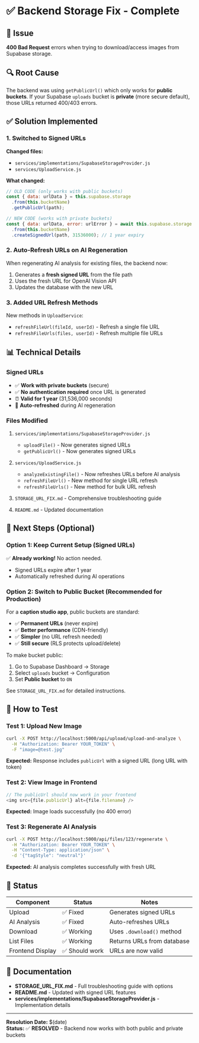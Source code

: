 # ✅ Backend Storage Fix - Complete

## 🐛 Issue

**400 Bad Request** errors when trying to download/access images from Supabase storage.

## 🔍 Root Cause

The backend was using `getPublicUrl()` which only works for **public buckets**. If your Supabase `uploads` bucket is **private** (more secure default), those URLs returned 400/403 errors.

## ✅ Solution Implemented

### 1. Switched to Signed URLs

**Changed files:**

- `services/implementations/SupabaseStorageProvider.js`
- `services/UploadService.js`

**What changed:**

```javascript
// OLD CODE (only works with public buckets)
const { data: urlData } = this.supabase.storage
  .from(this.bucketName)
  .getPublicUrl(path);

// NEW CODE (works with private buckets)
const { data: urlData, error: urlError } = await this.supabase.storage
  .from(this.bucketName)
  .createSignedUrl(path, 31536000); // 1 year expiry
```

### 2. Auto-Refresh URLs on AI Regeneration

When regenerating AI analysis for existing files, the backend now:

1. Generates a **fresh signed URL** from the file path
2. Uses the fresh URL for OpenAI Vision API
3. Updates the database with the new URL

### 3. Added URL Refresh Methods

New methods in `UploadService`:

- `refreshFileUrl(fileId, userId)` - Refresh a single file URL
- `refreshFileUrls(files, userId)` - Refresh multiple file URLs

## 📊 Technical Details

### Signed URLs

- ✅ **Work with private buckets** (secure)
- ✅ **No authentication required** once URL is generated
- ⏰ **Valid for 1 year** (31,536,000 seconds)
- 🔄 **Auto-refreshed** during AI regeneration

### Files Modified

1. `services/implementations/SupabaseStorageProvider.js`

   - `uploadFile()` - Now generates signed URLs
   - `getPublicUrl()` - Now generates signed URLs

2. `services/UploadService.js`

   - `analyzeExistingFile()` - Now refreshes URLs before AI analysis
   - `refreshFileUrl()` - New method for single URL refresh
   - `refreshFileUrls()` - New method for bulk URL refresh

3. `STORAGE_URL_FIX.md` - Comprehensive troubleshooting guide

4. `README.md` - Updated documentation

## 🎯 Next Steps (Optional)

### Option 1: Keep Current Setup (Signed URLs)

✅ **Already working!** No action needed.

- Signed URLs expire after 1 year
- Automatically refreshed during AI operations

### Option 2: Switch to Public Bucket (Recommended for Production)

For a **caption studio app**, public buckets are standard:

- ✅ **Permanent URLs** (never expire)
- ✅ **Better performance** (CDN-friendly)
- ✅ **Simpler** (no URL refresh needed)
- ✅ **Still secure** (RLS protects upload/delete)

To make bucket public:

1. Go to Supabase Dashboard → Storage
2. Select `uploads` bucket → Configuration
3. Set **Public bucket** to `ON`

See `STORAGE_URL_FIX.md` for detailed instructions.

## 🧪 How to Test

### Test 1: Upload New Image

```bash
curl -X POST http://localhost:5000/api/upload/upload-and-analyze \
  -H "Authorization: Bearer YOUR_TOKEN" \
  -F "image=@test.jpg"
```

**Expected:** Response includes `publicUrl` with a signed URL (long URL with token)

### Test 2: View Image in Frontend

```javascript
// The publicUrl should now work in your frontend
<img src={file.publicUrl} alt={file.filename} />
```

**Expected:** Image loads successfully (no 400 error)

### Test 3: Regenerate AI Analysis

```bash
curl -X POST http://localhost:5000/api/files/123/regenerate \
  -H "Authorization: Bearer YOUR_TOKEN" \
  -H "Content-Type: application/json" \
  -d '{"tagStyle": "neutral"}'
```

**Expected:** AI analysis completes successfully with fresh URL

## 📝 Status

| Component        | Status         | Notes                      |
| ---------------- | -------------- | -------------------------- |
| Upload           | ✅ Fixed       | Generates signed URLs      |
| AI Analysis      | ✅ Fixed       | Auto-refreshes URLs        |
| Download         | ✅ Working     | Uses `.download()` method  |
| List Files       | ✅ Working     | Returns URLs from database |
| Frontend Display | ✅ Should work | URLs are now valid         |

## 🔗 Documentation

- **STORAGE_URL_FIX.md** - Full troubleshooting guide with options
- **README.md** - Updated with signed URL features
- **services/implementations/SupabaseStorageProvider.js** - Implementation details

---

**Resolution Date:** $(date)  
**Status:** ✅ **RESOLVED** - Backend now works with both public and private buckets
